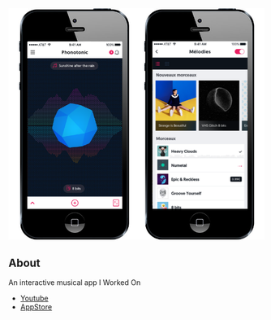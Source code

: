 <img src="https://github.com/hyazel/Phonotonic/blob/master/AppScreen1.png">

## About
An interactive musical app I Worked On
* [Youtube](https://www.youtube.com/watch?v=7yvusXPmuAU)  
* [AppStore](https://itunes.apple.com/fr/app/phonotonic-i-am-music/id917628028)
